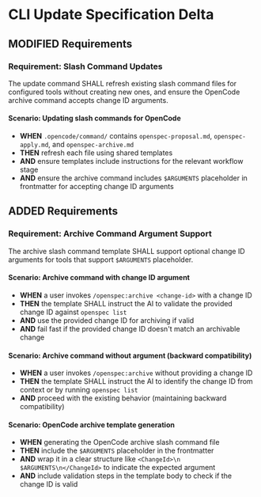 # CLI Update Specification Delta

## MODIFIED Requirements

### Requirement: Slash Command Updates
The update command SHALL refresh existing slash command files for configured tools without creating new ones, and ensure the OpenCode archive command accepts change ID arguments.

#### Scenario: Updating slash commands for OpenCode
- **WHEN** `.opencode/command/` contains `openspec-proposal.md`, `openspec-apply.md`, and `openspec-archive.md`
- **THEN** refresh each file using shared templates
- **AND** ensure templates include instructions for the relevant workflow stage
- **AND** ensure the archive command includes `$ARGUMENTS` placeholder in frontmatter for accepting change ID arguments

## ADDED Requirements

### Requirement: Archive Command Argument Support
The archive slash command template SHALL support optional change ID arguments for tools that support `$ARGUMENTS` placeholder.

#### Scenario: Archive command with change ID argument
- **WHEN** a user invokes `/openspec:archive <change-id>` with a change ID
- **THEN** the template SHALL instruct the AI to validate the provided change ID against `openspec list`
- **AND** use the provided change ID for archiving if valid
- **AND** fail fast if the provided change ID doesn't match an archivable change

#### Scenario: Archive command without argument (backward compatibility)
- **WHEN** a user invokes `/openspec:archive` without providing a change ID
- **THEN** the template SHALL instruct the AI to identify the change ID from context or by running `openspec list`
- **AND** proceed with the existing behavior (maintaining backward compatibility)

#### Scenario: OpenCode archive template generation
- **WHEN** generating the OpenCode archive slash command file
- **THEN** include the `$ARGUMENTS` placeholder in the frontmatter
- **AND** wrap it in a clear structure like `<ChangeId>\n  $ARGUMENTS\n</ChangeId>` to indicate the expected argument
- **AND** include validation steps in the template body to check if the change ID is valid
